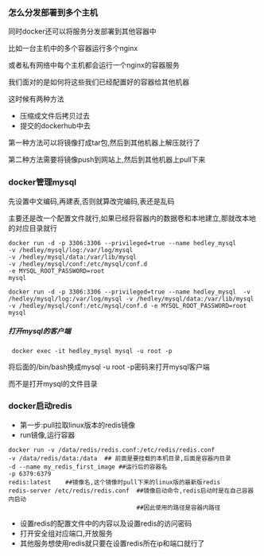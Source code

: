 
### 怎么分发部署到多个主机
同时docker还可以将服务分发部署到其他容器中

比如一台主机中的多个容器运行多个nginx

或者私有网络中每个主机都会运行一个nginx的容器服务

我们面对的是如何将这些我们已经配置好的容器给其他机器

这时候有两种方法

* 压缩成文件后拷贝过去
* 提交的dockerhub中去

第一种方法可以将镜像打成tar包,然后到其他机器上解压就行了

第二种方法需要将镜像push到网站上,然后到其他机器上pull下来



### docker管理mysql
先设置中文编码,再建表,否则就算改完编码,表还是乱码

主要还是改一个配置文件就行,如果已经将容器内的数据卷和本地建立,那就改本地的对应目录就行
```shell
docker run -d -p 3306:3306 --privileged=true --name hedley_mysql 
-v /hedley/mysql/log:/var/log/mysql
-v /hedley/mysql/data:/var/lib/mysql
-v /hedley/mysql/conf:/etc/mysql/conf.d
-e MYSQL_ROOT_PASSWORD=root
mysql
```
```shell
docker run -d -p 3306:3306 --privileged=true --name hedley_mysql  -v /hedley/mysql/log:/var/log/mysql -v /hedley/mysql/data:/var/lib/mysql -v /hedley/mysql/conf:/etc/mysql/conf.d -e MYSQL_ROOT_PASSWORD=root mysql
```
##### 打开mysql的客户端
```shell
 docker exec -it hedley_mysql mysql -u root -p
```
将后面的/bin/bash换成mysql -u root -p密码来打开mysql客户端

而不是打开mysql的文件目录

### docker启动redis

* 第一步:pull拉取linux版本的redis镜像
* run镜像,运行容器

```shell
docker run -v /data/redis/redis.conf:/etc/redis/redis.conf
-v /data/redis/data:/data  ## 前面是要挂载的本机目录,后面是容器内目录
-d --name my_redis_first_image ##运行后的容器名
-p 6379:6379
redis:latest    ##镜像名,这个镜像时pull下来的linux版的最新版redis 
redis-server /etc/redis/redis.conf  ##镜像启动命令,redis启动时是在自己容器内启动
									##因此使用的路径是容器内路径
```

* 设置redis的配置文件中的内容以及设置redis的访问密码
* 打开安全组对应端口,开放服务
* 其他服务想使用redis就只要在设置redis所在ip和端口就行了
